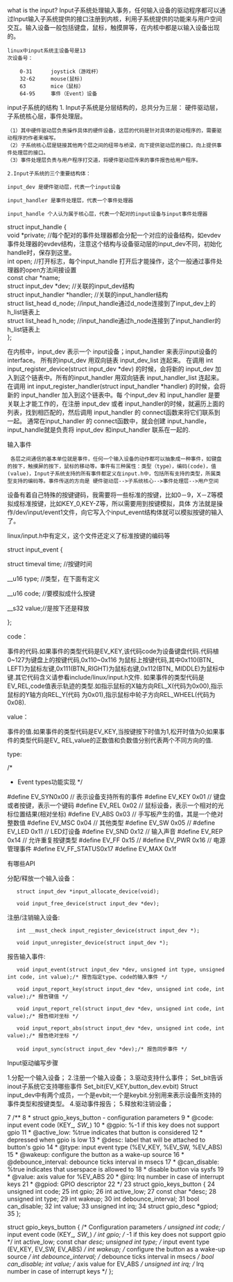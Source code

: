 what is the input?
	Input子系统处理输入事务，任何输入设备的驱动程序都可以通过Input输入子系统提供的接口注册到内核，利用子系统提供的功能来与用户空间交互。输入设备一般包括键盘，鼠标，触摸屏等，在内核中都是以输入设备出现的。

	linux中input系统主设备号是13
	次设备号： 

		0-31      joystick（游戏杆）
		32-62  	  mouse(鼠标)
		63   	  mice（鼠标）
		64-95     事件（Event）设备

input子系统的结构
	1. Input子系统是分层结构的，总共分为三层： 硬件驱动层，子系统核心层，事件处理层。

	（1）其中硬件驱动层负责操作具体的硬件设备，这层的代码是针对具体的驱动程序的，需要驱动程序的作者来编写。
	（2）子系统核心层是链接其他两个层之间的纽带与桥梁，向下提供驱动层的接口，向上提供事件处理层的接口。
	（3）事件处理层负责与用户程序打交道，将硬件驱动层传来的事件报告给用户程序。

  	2.Input子系统的三个重要结构体：

	input_dev 是硬件驱动层，代表一个input设备

	input_handler 是事件处理层，代表一个事件处理器

	input_handle 个人认为属于核心层，代表一个配对的input设备与input事件处理器

struct input_handle {  
    void *private;   //每个配对的事件处理器都会分配一个对应的设备结构，如evdev事件处理器的evdev结构，注意这个结构与设备驱动层的input_dev不同，初始化handle时，保存到这里。   
    int open;        //打开标志，每个input_handle 打开后才能操作，这个一般通过事件处理器的open方法间接设置   
    const char *name;   
    struct input_dev *dev;  //关联的input_dev结构   
    struct input_handler *handler; //关联的input_handler结构   
    struct list_head    d_node;  //input_handle通过d_node连接到了input_dev上的h_list链表上   
    struct list_head    h_node;  //input_handle通过h_node连接到了input_handler的h_list链表上   
};

在内核中，input_dev 表示一个 input设备；input_handler 来表示input设备的 interface。 所有的input_dev 用双向链表 input_dev_list 连起来。
在调用 int input_register_device(struct input_dev *dev) 的时候，会将新的 input_dev 加入到这个链表中。所有的input_handler     用双向链表 input_handler_list 连起来。
在调用 int input_register_handler(struct input_handler *handler) 的时候，会将新的 input_handler 加入到这个链表中。每 个input_dev 和 input_handler 是要关联上才能工作的，在注册 input_dev 或者 input_handler的时候，就遍历上面的列表，找到相匹配的，然后调用 input_handler 的 connect函数来将它们联系到一起。
通常在input_handler 的 connect函数中，就会创建 input_handle， input_handle就是负责将 input_dev 和input_handler 联系在一起的.

输入事件

     各层之间通信的基本单位就是事件，任何一个输入设备的动作都可以抽象成一种事件，如键盘的按下，触摸屏的按下，鼠标的移动等。事件有三种属性：类型（type），编码(code)，值(value)，Input子系统支持的所有事件都定义在input.h中，包括所有支持的类型，所属类型支持的编码等。事件传送的方向是 硬件驱动层-->子系统核心-->事件处理层-->用户空间

设备有着自己特殊的按键键码，我需要将一些标准的按键，比如0－9，X－Z等模拟成标准按键，比如KEY_0,KEY-Z等，所以需要用到按键模拟，具体 方法就是操作/dev/input/event1文件，向它写入个input_event结构体就可以模拟按键的输入了。


linux/input.h中有定义，这个文件还定义了标准按键的编码等

struct input_event {

struct timeval time; //按键时间

__u16 type; //类型，在下面有定义

__u16 code; //要模拟成什么按键

__s32 value;//是按下还是释放

};

code：

事件的代码.如果事件的类型代码是EV_KEY,该代码code为设备键盘代码.代码植0~127为键盘上的按键代码,0x110~0x116 为鼠标上按键代码,其中0x110(BTN_ LEFT)为鼠标左键,0x111(BTN_RIGHT)为鼠标右键,0x112(BTN_ MIDDLE)为鼠标中键.其它代码含义请参看include/linux/input.h文件. 如果事件的类型代码是EV_REL,code值表示轨迹的类型.如指示鼠标的X轴方向REL_X(代码为0x00),指示鼠标的Y轴方向REL_Y(代码 为0x01),指示鼠标中轮子方向REL_WHEEL(代码为0x08).

value：

事件的值.如果事件的类型代码是EV_KEY,当按键按下时值为1,松开时值为0;如果事件的类型代码是EV_ REL,value的正数值和负数值分别代表两个不同方向的值.


type: 

/*

 * Event types功能实现
 */

#define EV_SYN0x00 // 表示设备支持所有的事件
#define EV_KEY 0x01 // 键盘或者按键，表示一个键码
#define EV_REL 0x02 // 鼠标设备，表示一个相对的光标位置结果(相对坐标)
#define EV_ABS 0x03 // 手写板产生的值，其是一个绝对整数值
#define EV_MSC 0x04 // 其他类型
#define EV_SW  0x05 //
#define EV_LED 0x11 // LED灯设备
#define EV_SND 0x12 // 输入声音
#define EV_REP 0x14 // 允许重复按键类型
#define EV_FF  0x15 //
#define EV_PWR 0x16 // 电源管理事件
#define EV_FF_STATUS0x17
#define EV_MAX 0x1f

有哪些API

分配/释放一个输入设备：

       struct input_dev *input_allocate_device(void);

       void input_free_device(struct input_dev *dev);

注册/注销输入设备:


       int __must_check input_register_device(struct input_dev *);

       void input_unregister_device(struct input_dev *);

报告输入事件:    

       void input_event(struct input_dev *dev, unsigned int type, unsigned int code, int value);/* 报告指定type、code的输入事件 */

       void input_report_key(struct input_dev *dev, unsigned int code, int value);/* 报告键值 */

       void input_report_rel(struct input_dev *dev, unsigned int code, int value);/* 报告相对坐标 */

       void input_report_abs(struct input_dev *dev, unsigned int code, int value);/* 报告绝对坐标 */

       void input_sync(struct input_dev *dev);/* 报告同步事件 */


Input驱动编写步骤

1.分配一个输入设备；
2.注册一个输入设备；
3.驱动支持什么事件；
Set_bit告诉inout子系统它支持哪些事件
Set_bit(EV_KEY,button_dev.evbit)
Struct input_dev中有两个成员，一个是evbit;一个是keybit.分别用来表示设备所支持的事件类型和按键类型。
4.驱动事件报告；
5.释放和注销设备；

  7 /**
  8  * struct gpio_keys_button - configuration parameters
  9  * @code:               input event code (KEY_*, SW_*)
 10  * @gpio:               %-1 if this key does not support gpio
 11  * @active_low:         %true indicates that button is considered
 12  *                      depressed when gpio is low
 13  * @desc:               label that will be attached to button's gpio
 14  * @type:               input event type (%EV_KEY, %EV_SW, %EV_ABS)
 15  * @wakeup:             configure the button as a wake-up source
 16  * @debounce_interval:  debounce ticks interval in msecs
 17  * @can_disable:        %true indicates that userspace is allowed to
 18  *                      disable button via sysfs
 19  * @value:              axis value for %EV_ABS
 20  * @irq:                Irq number in case of interrupt keys
 21  * @gpiod:              GPIO descriptor
 22  */
 23 struct gpio_keys_button {
 24         unsigned int code;
 25         int gpio;
 26         int active_low;
 27         const char *desc;
 28         unsigned int type;
 29         int wakeup;
 30         int debounce_interval;
 31         bool can_disable;
 32         int value;
 33         unsigned int irq;
 34         struct gpio_desc *gpiod;
 35 };


struct gpio_keys_button {
        /* Configuration parameters */
        unsigned int code;      /* input event code (KEY_*, SW_*) */
        int gpio;               /* -1 if this key does not support gpio */
        int active_low;
        const char *desc;
        unsigned int type;      /* input event type (EV_KEY, EV_SW, EV_ABS) */
        int wakeup;             /* configure the button as a wake-up source */
        int debounce_interval;  /* debounce ticks interval in msecs */
        bool can_disable;
        int value;              /* axis value for EV_ABS */
        unsigned int irq;       /* Irq number in case of interrupt keys */
};



